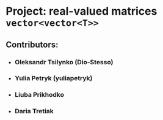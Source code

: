 # Project: real-valued matrices `vector<vector<T>>`

## Contributors:
- ### Oleksandr Tsilynko (Dio-Stesso)
- ### Yulia Petryk (yuliapetryk)
- ### Liuba Prikhodko
- ### Daria Tretiak